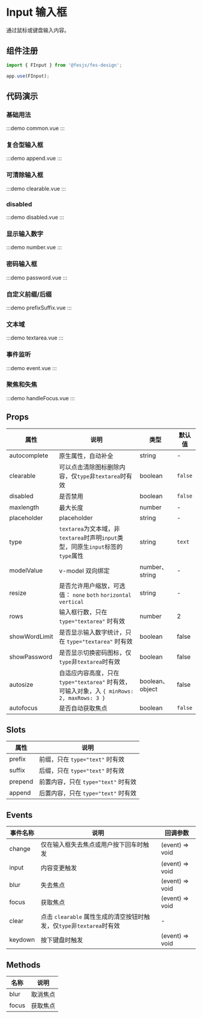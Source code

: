 # Input 输入框

通过鼠标或键盘输入内容。

## 组件注册

```js
import { FInput } from '@fesjs/fes-design';

app.use(FInput);
```

## 代码演示

### 基础用法

:::demo
common.vue
:::

### 复合型输入框

:::demo
append.vue
:::

### 可清除输入框

:::demo
clearable.vue
:::

### disabled

:::demo
disabled.vue
:::

### 显示输入数字

:::demo
number.vue
:::

### 密码输入框

:::demo
password.vue
:::

### 自定义前缀/后缀

:::demo
prefixSuffix.vue
:::

### 文本域

:::demo
textarea.vue
:::

### 事件监听

:::demo
event.vue
:::

### 聚焦和失焦

:::demo
handleFocus.vue
:::

## Props

| 属性          | 说明                                                                                       | 类型            | 默认值  |
| ------------- | ------------------------------------------------------------------------------------------ | --------------- | ------- |
| autocomplete  | 原生属性，自动补全                                                                         | string          | -       |
| clearable     | 可以点击清除图标删除内容，仅`type`非`textarea`时有效                                       | boolean         | `false` |
| disabled      | 是否禁用                                                                                   | boolean         | `false` |
| maxlength     | 最大长度                                                                                   | number          | -       |
| placeholder   | placeholder                                                                                | string          | -       |
| type          | `textarea`为文本域，非`textarea`时声明`input`类型，同原生`input`标签的`type`属性           | string          | `text`  |
| modelValue    | v-model 双向绑定                                                                           | number、string  | -       |
| resize        | 是否允许用户缩放，可选值： `none` `both` `horizontal` `vertical`                           | string          | -       |
| rows          | 输入框行数，只在 `type="textarea"` 时有效                                                  | number          | 2       |
| showWordLimit | 是否显示输入数字统计，只在 `type="textarea"` 时有效                                        | boolean         | false   |
| showPassword  | 是否显示切换密码图标，仅`type`非`textarea`时有效                                           | boolean         | false   |
| autosize      | 自适应内容高度，只在 `type="textarea"` 时有效，可输入对象，入 `{ minRows: 2, maxRows: 3 }` | boolean、object | false   |
| autofocus     | 是否自动获取焦点                                                                           | boolean         | `false` |

## Slots

| 属性    | 说明                                |
| ------- | ----------------------------------- |
| prefix  | 前缀，只在 `type="text"` 时有效     |
| suffix  | 后缀，只在 `type="text"` 时有效     |
| prepend | 前置内容，只在 `type="text"` 时有效 |
| append  | 后置内容，只在 `type="text"` 时有效 |

## Events

| 事件名称 | 说明                                                                  | 回调参数        |
| -------- | --------------------------------------------------------------------- | --------------- |
| change   | 仅在输入框失去焦点或用户按下回车时触发                                | (event) => void |
| input    | 内容变更触发                                                          | (event) => void |
| blur     | 失去焦点                                                              | (event) => void |
| focus    | 获取焦点                                                              | (event) => void |
| clear    | 点击 `clearable` 属性生成的清空按钮时触发，仅`type`非`textarea`时有效 | -               |
| keydown  | 按下键盘时触发                                                        | (event) => void |

## Methods

| 名称  | 说明     |
| ----- | -------- |
| blur  | 取消焦点 |
| focus | 获取焦点 |
